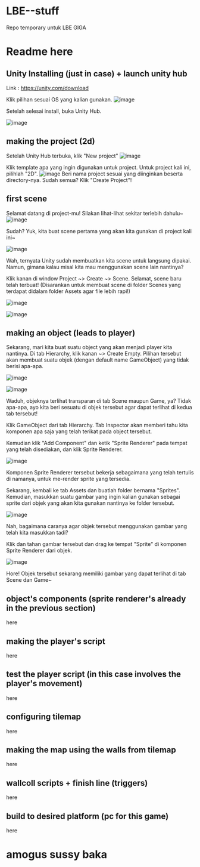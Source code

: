 # LBE--stuff

Repo temporary untuk LBE GIGA

# Readme here

## Unity Installing (just in case) + launch unity hub

Link : https://unity.com/download

Klik pilihan sesuai OS yang kalian gunakan.
![image](https://user-images.githubusercontent.com/80830860/194204319-a9e47691-bd1f-494e-8814-3121bf3740e1.png)

Setelah selesai install, buka Unity Hub.

![image](https://user-images.githubusercontent.com/80830860/194204458-1613e29c-5aff-42b0-ab5b-7e68a81424e6.png)

## making the project (2d)

Setelah Unity Hub terbuka, klik "New project"
![image](https://user-images.githubusercontent.com/80830860/194204509-b72f0ccf-1ae4-475f-8542-318de630edab.png)

Klik template apa yang ingin digunakan untuk project. Untuk project kali ini, pilihlah "2D".
![image](https://user-images.githubusercontent.com/80830860/194204707-3d107c8f-0119-4859-8ecf-d84b10556247.png)
Beri nama project sesuai yang diinginkan beserta directory-nya. Sudah semua? Klik "Create Project"!

## first scene

Selamat datang di project-mu! Silakan lihat-lihat sekitar terlebih dahulu~
![image](https://user-images.githubusercontent.com/80830860/194207690-abfdf661-2837-4284-8033-bba2cae02556.png)

Sudah? Yuk, kita buat scene pertama yang akan kita gunakan di project kali ini~

![image](https://user-images.githubusercontent.com/80830860/194207928-55ec2d05-bbd7-4da1-b316-e5b2d49b72d5.png)

Wah, ternyata Unity sudah membuatkan kita scene untuk langsung dipakai. Namun, gimana kalau misal kita mau menggunakan scene lain nantinya?

Klik kanan di window Project ~> Create ~> Scene. Selamat, scene baru telah terbuat! (Disarankan untuk membuat scene di folder Scenes yang terdapat didalam folder Assets agar file lebih rapi!)

![image](https://user-images.githubusercontent.com/80830860/194208096-57afad1e-e56a-4c4a-a50a-92937b3665ba.png)

![image](https://user-images.githubusercontent.com/80830860/194208462-576253f7-0810-4c5e-9ada-d92fb5e97627.png)

## making an object (leads to player)

Sekarang, mari kita buat suatu object yang akan menjadi player kita nantinya.
Di tab Hierarchy, klik kanan ~> Create Empty. Pilihan tersebut akan membuat suatu objek (dengan default name GameObject) yang tidak berisi apa-apa.

![image](https://user-images.githubusercontent.com/80830860/194211227-5d75139a-f40c-4ea4-8f68-a16b8af6aa6b.png)

![image](https://user-images.githubusercontent.com/80830860/194211605-5f81ca87-ed6e-4e67-af43-5d47ead0532e.png)

Waduh, objeknya terlihat transparan di tab Scene maupun Game, ya? Tidak apa-apa, ayo kita beri sesuatu di objek tersebut agar dapat terlihat di kedua tab tersebut!

Klik GameObject dari tab Hierarchy. Tab Inspector akan memberi tahu kita komponen apa saja yang telah terikat pada object tersebut.

Kemudian klik "Add Component" dan ketik "Sprite Renderer" pada tempat yang telah disediakan, dan klik Sprite Renderer.

![image](https://user-images.githubusercontent.com/80830860/194212154-48577817-7740-483b-bb7b-f5a7e5f023f7.png)

Komponen Sprite Renderer tersebut bekerja sebagaimana yang telah tertulis di namanya, untuk me-render sprite yang tersedia.

Sekarang, kembali ke tab Assets dan buatlah folder bernama "Sprites". Kemudian, masukkan suatu gambar yang ingin kalian gunakan sebagai sprite dari objek yang akan kita gunakan nantinya ke folder tersebut.

![image](https://user-images.githubusercontent.com/80830860/194212488-7b7f9115-642c-46fa-a73c-6161ee3503a7.png)

Nah, bagaimana caranya agar objek tersebut menggunakan gambar yang telah kita masukkan tadi?

Klik dan tahan gambar tersebut dan drag ke tempat "Sprite" di komponen Sprite Renderer dari objek.

![image](https://user-images.githubusercontent.com/80830860/194212757-65297856-01f5-4c8b-bd12-d33f2ce6b3a8.png)

Hore! Objek tersebut sekarang memiliki gambar yang dapat terlihat di tab Scene dan Game~

## object's components (sprite renderer's already in the previous section)

here

## making the player's script

here

## test the player script (in this case involves the player's movement)

here

## configuring tilemap

here

## making the map using the walls from tilemap

here

## wallcoll scripts + finish line (triggers)

here

## build to desired platform (pc for this game)

here

# amogus sussy baka
